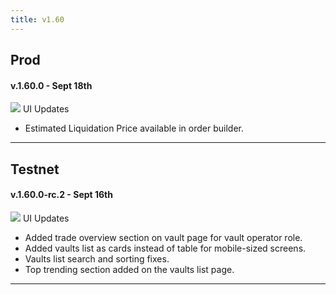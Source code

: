 ```yaml
---
title: v1.60
---
```


## Prod

#### **v.1.60.0 - Sept 18th**

![](https://docs.paradex.trade/\~gitbook/image?url=https%3A%2F%2Fa.slack-edge.com%2Fproduction-standard-emoji-assets%2F14.0%2Fapple-medium%2F1f5a5-fe0f.png\&width=300\&dpr=4\&quality=100\&sign=2f253ce9ddf0e2ade3b4a86fa026ba5bfb95721993f70bfeaab42f482802f9ba) UI Updates

* Estimated Liquidation Price available in order builder.

***

## Testnet

#### v.1.60.0-rc.2 - Sept 16th <a href="#v.1.60.0-rc.2-sept-16th" id="v.1.60.0-rc.2-sept-16th"></a>

​![](https://docs.paradex.trade/\~gitbook/image?url=https%3A%2F%2Fa.slack-edge.com%2Fproduction-standard-emoji-assets%2F14.0%2Fapple-medium%2F1f5a5-fe0f.png\&width=300\&dpr=4\&quality=100\&sign=2f253ce9ddf0e2ade3b4a86fa026ba5bfb95721993f70bfeaab42f482802f9ba) UI Updates

* Added trade overview section on vault page for vault operator role.
* Added vaults list as cards instead of table for mobile-sized screens.
* Vaults list search and sorting fixes.
* Top trending section added on the vaults list page.

***
